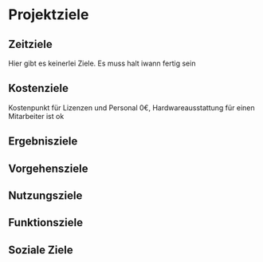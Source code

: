 Projektziele
========================
Zeitziele
---------

Hier gibt es keinerlei Ziele.
Es muss halt iwann fertig sein

Kostenziele
-----------
Kostenpunkt für Lizenzen und Personal 0€, Hardwareausstattung für einen Mitarbeiter ist ok

Ergebnisziele
-------------

Vorgehensziele
--------------

Nutzungsziele
-------------

Funktionsziele
--------------

Soziale Ziele
-------------